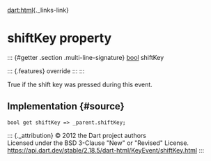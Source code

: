 [dart:html](../../dart-html/dart-html-library){._links-link}

shiftKey property
=================

::: {#getter .section .multi-line-signature}
[bool](../../dart-core/bool-class) shiftKey

::: {.features}
override
:::
:::

True if the shift key was pressed during this event.

Implementation {#source}
--------------

``` {.language-dart data-language="dart"}
bool get shiftKey => _parent.shiftKey;
```

::: {._attribution}
© 2012 the Dart project authors\
Licensed under the BSD 3-Clause \"New\" or \"Revised\" License.\
<https://api.dart.dev/stable/2.18.5/dart-html/KeyEvent/shiftKey.html>
:::
